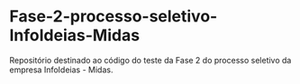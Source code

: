 # Fase-2-processo-seletivo-InfoIdeias-Midas
Repositório destinado ao código do teste da Fase 2 do processo seletivo da empresa InfoIdeias - Midas.
